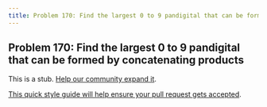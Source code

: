 ```yaml
---
title: Problem 170: Find the largest 0 to 9 pandigital that can be formed by concatenating products
---
```

## Problem 170: Find the largest 0 to 9 pandigital that can be formed by concatenating products

This is a stub. <a href='https://github.com/freecodecamp/guides/tree/master/src/pages/certifications/coding-interview-prep/project-euler/problem-170-find-the-largest-0-to-9-pandigital-that-can-be-formed-by-concatenating-products/index.md' target='_blank' rel='nofollow'>Help our community expand it</a>.

<a href='https://github.com/freecodecamp/guides/blob/master/README.md' target='_blank' rel='nofollow'>This quick style guide will help ensure your pull request gets accepted</a>.

<!-- The article goes here, in GitHub-flavored Markdown. Feel free to add YouTube videos, images, and CodePen/JSBin embeds  -->
